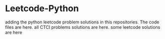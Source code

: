 # Leetcode-Python
adding the python leetcode problem solutions in this repositories. 
The code files are here.
all CTCI problems solutions are here.
some leetcode solutions are here











































































































































